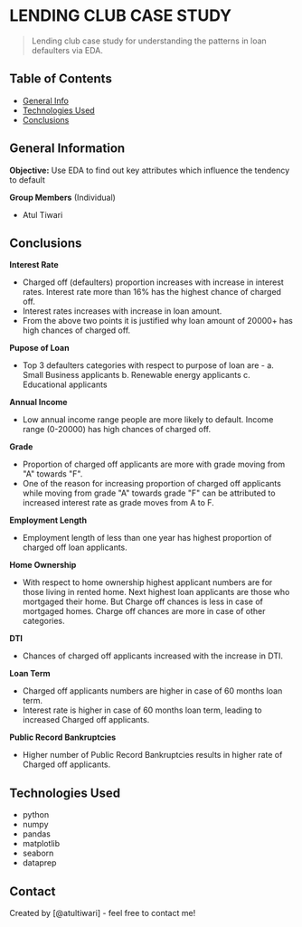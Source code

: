 # LENDING CLUB CASE STUDY
> Lending club case study for understanding the patterns in loan defaulters via EDA.


## Table of Contents
* [General Info](#general-information)
* [Technologies Used](#technologies-used)
* [Conclusions](#conclusions)

<!-- You can include any other section that is pertinent to your problem -->

## General Information
**Objective:** Use EDA to find out key attributes which influence the tendency to default

**Group Members** (Individual)
* Atul Tiwari

<!-- You don't have to answer all the questions - just the ones relevant to your project. -->

## Conclusions
**Interest Rate**
* Charged off (defaulters) proportion increases with increase in interest rates. Interest rate more than 16% has the highest chance of charged off. 
* Interest rates increases with increase in loan amount. 
* From the above two points it is justified why loan amount of 20000+ has high chances of charged off.

**Pupose of Loan**
* Top 3 defaulters categories with respect to purpose of loan are - 
a. Small Business applicants 
b. Renewable energy applicants
c. Educational applicants

**Annual Income**
* Low annual income range people are more likely to default. Income range (0-20000) has high chances of charged off.

**Grade**
* Proportion of charged off applicants are more with grade moving from "A" towards "F".
* One of the reason for increasing proportion of charged off applicants while moving from grade "A" towards grade "F" can be attributed to increased interest rate as grade moves from A to F.

**Employment Length**
* Employment length of less than one year has highest proportion of charged off loan applicants. 

**Home Ownership**
* With respect to home ownership highest applicant numbers are for those living in rented home. Next highest loan applicants are those who mortgaged their home. But Charge off chances is less in case of mortgaged homes. Charge off chances are more in case of other categories.

**DTI**
* Chances of charged off applicants increased with the increase in DTI.

**Loan Term**
* Charged off applicants numbers are higher in case of 60 months loan term.
* Interest rate is higher in case of 60 months loan term, leading to increased Charged off applicants.

**Public Record Bankruptcies**
* Higher number of Public Record Bankruptcies results in higher rate of Charged off applicants.


<!-- You don't have to answer all the questions - just the ones relevant to your project. -->


## Technologies Used
- python
- numpy
- pandas
- matplotlib
- seaborn
- dataprep

<!-- As the libraries versions keep on changing, it is recommended to mention the version of library used in this project -->

## Contact
Created by [@atultiwari] - feel free to contact me!


<!-- Optional -->
<!-- ## License -->
<!-- This project is open source and available under the [... License](). -->

<!-- You don't have to include all sections - just the one's relevant to your project -->